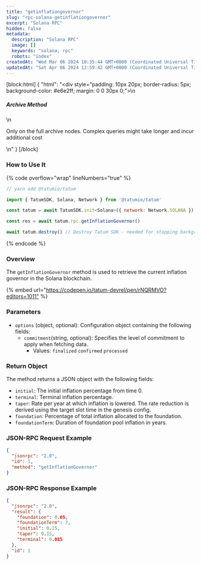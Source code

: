 ```yaml
---
title: "getinflationgovernor"
slug: "rpc-solana-getinflationgovernor"
excerpt: "Solana RPC"
hidden: false
metadata: 
  description: "Solana RPC"
  image: []
  keywords: "solana, rpc"
  robots: "index"
createdAt: "Wed Mar 06 2024 10:35:44 GMT+0000 (Coordinated Universal Time)"
updatedAt: "Sat Apr 06 2024 12:59:42 GMT+0000 (Coordinated Universal Time)"
---
```

[block:html]
{
  "html": "<div style=\"padding: 10px 20px; border-radius: 5px; background-color: #e6e2ff; margin: 0 0 30px 0;\">\n  <h5>Archive Method</h5>\n  <p>Only on the full archive nodes. Complex queries might take longer and incur additional cost</p>\n</div>"
}
[/block]


### How to Use It

{% code overflow="wrap" lineNumbers="true" %}

```javascript
// yarn add @tatumio/tatum

import { TatumSDK, Solana, Network } from '@tatumio/tatum'

const tatum = await TatumSDK.init<Solana>({ network: Network.SOLANA })

const res = await tatum.rpc.getInflationGovernor()

await tatum.destroy() // Destroy Tatum SDK - needed for stopping background jobs
```

{% endcode %}

### Overview

The `getInflationGovernor` method is used to retrieve the current inflation governor in the Solana blockchain.

{% embed url="<https://codepen.io/tatum-devrel/pen/rNQRMVO?editors=1011"> %}

### Parameters

- `options` (object, optional): Configuration object containing the following fields:
  - `commitment`(string, optional): Specifies the level of commitment to apply when fetching data.
    - Values: `finalized` `confirmed` `processed`

### Return Object

The method returns a JSON object with the following fields:

- `initial`: The initial inflation percentage from time 0.
- `terminal`: Terminal inflation percentage.
- `taper`: Rate per year at which inflation is lowered. The rate reduction is derived using the target slot time in the genesis config.
- `foundation`: Percentage of total inflation allocated to the foundation.
- `foundationTerm`: Duration of foundation pool inflation in years.

### JSON-RPC Request Example

```json
{
  "jsonrpc": "2.0",
  "id": 1,
  "method": "getInflationGovernor"
}
```

### JSON-RPC Response Example

```json
{
  "jsonrpc": "2.0",
  "result": {
    "foundation": 0.05,
    "foundationTerm": 7,
    "initial": 0.15,
    "taper": 0.15,
    "terminal": 0.015
  },
  "id": 1
}
```
